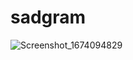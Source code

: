 # sadgram
![Screenshot_1674094829](https://user-images.githubusercontent.com/112117485/213317544-68ecb1ad-9cc4-44c0-93d0-e251f445d4f7.png)
